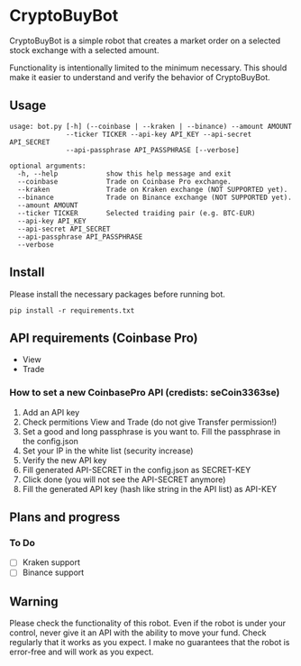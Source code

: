 # CryptoBuyBot

CryptoBuyBot is a simple robot that creates a market order on a selected stock exchange with a selected amount. 

Functionality is intentionally limited to the minimum necessary. This should make it easier to understand and verify the behavior of CryptoBuyBot. 


## Usage
```
usage: bot.py [-h] (--coinbase | --kraken | --binance) --amount AMOUNT
              --ticker TICKER --api-key API_KEY --api-secret API_SECRET
              --api-passphrase API_PASSPHRASE [--verbose]

optional arguments:
  -h, --help            show this help message and exit
  --coinbase            Trade on Coinbase Pro exchange.
  --kraken              Trade on Kraken exchange (NOT SUPPORTED yet).
  --binance             Trade on Binance exchange (NOT SUPPORTED yet).
  --amount AMOUNT
  --ticker TICKER       Selected traiding pair (e.g. BTC-EUR)
  --api-key API_KEY
  --api-secret API_SECRET
  --api-passphrase API_PASSPHRASE
  --verbose

```

## Install
Please install the necessary packages before running bot. 
```
pip install -r requirements.txt
```

## API requirements (Coinbase Pro)
 - View
 - Trade

### How to set a new CoinbasePro API (credists: seCoin3363se)
1. Add an API key
2. Check permitions View and Trade (do not give Transfer permission!)
3. Set a good and long passphrase is you want to. Fill the passphrase in the config.json
4. Set your IP in the white list (security increase)
5. Verify the new API key
6. Fill generated API-SECRET in the config.json as SECRET-KEY
7. Click done (you will not see the API-SECRET anymore)
8. Fill the generated API key (hash like string in the API list) as API-KEY

## Plans and progress
### To Do
- [ ] Kraken support
- [ ] Binance support

## Warning
Please check the functionality of this robot. 
Even if the robot is under your control, never give it an API with the ability to move your fund. 
Check regularly that it works as you expect. 
I make no guarantees that the robot is error-free and will work as you expect.
